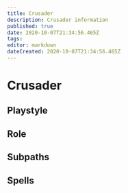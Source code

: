 ```yaml
---
title: Crusader
description: Crusader information
published: true
date: 2020-10-07T21:34:56.465Z
tags: 
editor: markdown
dateCreated: 2020-10-07T21:34:56.465Z
---
```


# Crusader
  ## Playstyle
  ## Role
  ## Subpaths
  ## Spells
  
 
 